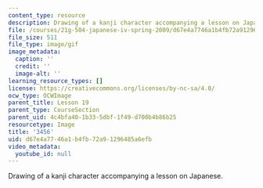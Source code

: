 ```yaml
---
content_type: resource
description: Drawing of a kanji character accompanying a lesson on Japanese.
file: /courses/21g-504-japanese-iv-spring-2009/d67e4a7746a1b4fb72a91296485a6efb_3456.gif
file_size: 511
file_type: image/gif
image_metadata:
  caption: ''
  credit: ''
  image-alt: ''
learning_resource_types: []
license: https://creativecommons.org/licenses/by-nc-sa/4.0/
ocw_type: OCWImage
parent_title: Lesson 19
parent_type: CourseSection
parent_uid: 4c4bfa40-1b33-5dbf-1f49-d700b4b86b25
resourcetype: Image
title: '3456'
uid: d67e4a77-46a1-b4fb-72a9-1296485a6efb
video_metadata:
  youtube_id: null
---
```

Drawing of a kanji character accompanying a lesson on Japanese.